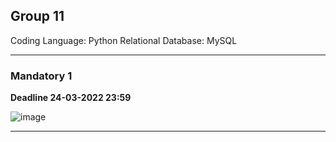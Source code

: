 ## Group 11

Coding Language: Python
Relational Database: MySQL 

---

### Mandatory 1 
**Deadline 24-03-2022 23:59**

![image](https://user-images.githubusercontent.com/89907196/154810768-b7d94e8c-58fe-4ba3-8809-cbc81cb52a2b.png)

---


